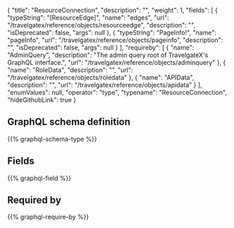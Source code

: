 {
  "title": "ResourceConnection",
  "description": "",
  "weight": 1,
  "fields": [
    {
      "typeString": "[ResourceEdge]",
      "name": "edges",
      "url": "/travelgatex/reference/objects/resourceedge",
      "description": "",
      "isDeprecated": false,
      "args": null
    },
    {
      "typeString": "PageInfo!",
      "name": "pageInfo",
      "url": "/travelgatex/reference/objects/pageinfo",
      "description": "",
      "isDeprecated": false,
      "args": null
    }
  ],
  "requireby": [
    {
      "name": "AdminQuery",
      "description": "The admin query root of TravelgateX's GraphQL interface.",
      "url": "/travelgatex/reference/objects/adminquery"
    },
    {
      "name": "RoleData",
      "description": "",
      "url": "/travelgatex/reference/objects/roledata"
    },
    {
      "name": "APIData",
      "description": "",
      "url": "/travelgatex/reference/objects/apidata"
    }
  ],
  "enumValues": null,
  "operator": "type",
  "typename": "ResourceConnection",
  "hideGithubLink": true
}
## GraphQL schema definition

{{% graphql-schema-type %}}

## Fields

{{% graphql-field %}}

## Required by

{{% graphql-require-by %}}
